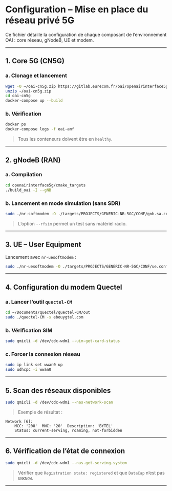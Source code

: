 # Configuration – Mise en place du réseau privé 5G

Ce fichier détaille la configuration de chaque composant de l’environnement OAI : core réseau, gNodeB, UE et modem.

---

## 1. Core 5G (CN5G)

### a. Clonage et lancement

```bash
wget -O ~/oai-cn5g.zip https://gitlab.eurecom.fr/oai/openairinterface5g/-/archive/develop/openairinterface5g-develop.zip?path=doc/tutorial_resources/oai-cn5g
unzip ~/oai-cn5g.zip
cd oai-cn5g
docker-compose up --build
```


### b. Vérification

```bash
docker ps
docker-compose logs -f oai-amf
```

> Tous les conteneurs doivent être en `healthy`.

---

## 2. gNodeB (RAN)

### a. Compilation

```bash
cd openairinterface5g/cmake_targets
./build_oai -I --gNB
```

### b. Lancement en mode simulation (sans SDR)

```bash
sudo ./nr-softmodem -O ./targets/PROJECTS/GENERIC-NR-5GC/CONF/gnb.sa.conf --rfsim
```

> L’option `--rfsim` permet un test sans matériel radio.

---

## 3. UE – User Equipment

Lancement avec `nr-uesoftmodem` :

```bash
sudo ./nr-uesoftmodem -O ./targets/PROJECTS/GENERIC-NR-5GC/CONF/ue.conf --rfsim
```

---

## 4. Configuration du modem Quectel

### a. Lancer l’outil `quectel-CM`

```bash
cd ~/Documents/quectel/quectel-CM/out
sudo ./quectel-CM -s ebouygtel.com
```

### b. Vérification SIM

```bash
sudo qmicli -d /dev/cdc-wdm1 --uim-get-card-status
```

### c. Forcer la connexion réseau

```bash
sudo ip link set wwan0 up
sudo udhcpc -i wwan0
```

---

## 5. Scan des réseaux disponibles

```bash
sudo qmicli -d /dev/cdc-wdm1 --nas-network-scan
```

> Exemple de résultat :

```
Network [6]:
	MCC: '208'  MNC: '20'  Description: 'BYTEL'
	Status: current-serving, roaming, not-forbidden
```

---

## 6. Vérification de l’état de connexion

```bash
sudo qmicli -d /dev/cdc-wdm1 --nas-get-serving-system
```

> Vérifier que `Registration state: registered`
> et que `DataCap` n’est pas `UNKNOW`.

---
